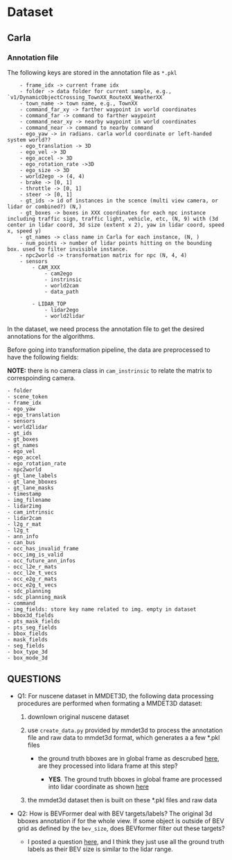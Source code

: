 # Dataset

## Carla

### Annotation file

The following keys are stored in the annotation file as `*.pkl`
```
    - frame_idx -> current frame idx
    - folder -> data folder for current sample, e.g., `v1/DynamicObjectCrossing_TownXX_RouteXX_WeatherXX`
    - town_name -> town name, e.g., TownXX
    - command_far_xy -> farther waypoint in world coordinates
    - command_far -> command to farther waypoint
    - command_near_xy -> nearby waypoint in world coordinates
    - command_near -> command to nearby command
    - ego_yaw -> in radians. carla world coordinate or left-handed system world??
    - ego_translation -> 3D
    - ego_vel -> 3D
    - ego_accel -> 3D
    - ego_rotation_rate ->3D
    - ego_size -> 3D
    - world2ego -> (4, 4)
    - brake -> [0, 1]
    - throttle -> [0, 1]
    - steer -> [0, 1]
    - gt_ids -> id of instances in the scence (multi view camera, or lidar or combined?) (N,)
    - gt_boxes -> boxes in XXX coordinates for each npc instance including traffic sign, traffic light, vehicle, etc, (N, 9) with (3d center in lidar coord, 3d size (extent x 2), yaw in lidar coord, speed x, speed y)
    - gt_names -> class name in Carla for each instance, (N, )
    - num_points -> number of lidar points hitting on the bounding box. used to filter invisible instance.
    - npc2world -> transformation matrix for npc (N, 4, 4)
    - sensors
        - CAM_XXX
            - cam2ego
            - instrinsic
            - world2cam
            - data_path

        - LIDAR_TOP
            - lidar2ego
            - world2lidar
```

In the dataset, we need process the annotation file to get the desired annotations for the algorithms.


Before going into transformation pipeline, the data are preprocessed to have the following fields:

**NOTE:** there is no camera class in `cam_instrinsic` to relate the matrix to correspoinding camera.

```
- folder
- scene_token 
- frame_idx
- ego_yaw 
- ego_translation
- sensors
- world2lidar
- gt_ids
- gt_boxes 
- gt_names
- ego_vel
- ego_accel
- ego_rotation_rate
- npc2world
- gt_lane_labels
- gt_lane_bboxes
- gt_lane_masks
- timestamp
- img_filename
- lidar2img
- cam_intrinsic
- lidar2cam
- l2g_r_mat
- l2g_t
- ann_info
- can_bus
- occ_has_invalid_frame
- occ_img_is_valid
- occ_future_ann_infos
- occ_l2e_r_mats
- occ_l2e_t_vecs
- occ_e2g_r_mats
- occ_e2g_t_vecs
- sdc_planning
- sdc_planning_mask
- command
- img_fields: store key name related to img. empty in dataset
- bbox3d_fields
- pts_mask_fields
- pts_seg_fields
- bbox_fields
- mask_fields
- seg_fields
- box_type_3d
- box_mode_3d
```



## QUESTIONS

- Q1: For nuscene dataset in MMDET3D, the following data processing procedures are performed when formating a MMDET3D dataset:
    1. downlown original nuscene dataset
    2. use `create_data.py` provided by mmdet3d to process the annotation file and raw data to mmdet3d format, which generates a a few *.pkl files
        - the ground truth bboxes are in global frame as descrubed [here](https://github.com/nutonomy/nuscenes-devkit/tree/master/python-sdk/nuscenes/eval/detection), are they processed into lidara frame at this step?
    
            - **YES**. The ground truth bboxes in global frame are processed into lidar coordinate as shown [here](https://github.com/open-mmlab/mmdetection3d/blob/fe25f7a51d36e3702f961e198894580d83c4387b/tools/dataset_converters/nuscenes_converter.py#L174) 

    3. the mmdet3d dataset then is built on these *.pkl files and raw data


- Q2: How is BEVFormer deal with BEV targets/labels? The original 3d bboxes annotation if for the whole view. If some object is outside of BEV grid as defined by the `bev_size`, does BEVformer filter out these targets?
    - I posted a question [here](https://github.com/fundamentalvision/BEVFormer/issues/275), and I think they just use all the ground truth labels as their BEV size is similar to the lidar range.